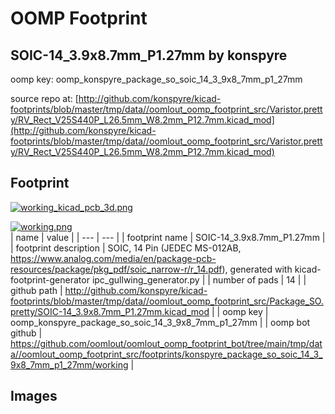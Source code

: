 # OOMP Footprint  
## SOIC-14_3.9x8.7mm_P1.27mm  by konspyre  
  
oomp key: oomp_konspyre_package_so_soic_14_3_9x8_7mm_p1_27mm  
  
source repo at: [http://github.com/konspyre/kicad-footprints/blob/master/tmp/data//oomlout_oomp_footprint_src/Varistor.pretty/RV_Rect_V25S440P_L26.5mm_W8.2mm_P12.7mm.kicad_mod](http://github.com/konspyre/kicad-footprints/blob/master/tmp/data//oomlout_oomp_footprint_src/Varistor.pretty/RV_Rect_V25S440P_L26.5mm_W8.2mm_P12.7mm.kicad_mod)  
## Footprint  
  
[![working_kicad_pcb_3d.png](working_kicad_pcb_3d_600.png)](working_kicad_pcb_3d.png)  
  
[![working.png](working_600.png)](working.png)  
| name | value | 
| --- | --- | 
| footprint name | SOIC-14_3.9x8.7mm_P1.27mm | 
| footprint description | SOIC, 14 Pin (JEDEC MS-012AB, https://www.analog.com/media/en/package-pcb-resources/package/pkg_pdf/soic_narrow-r/r_14.pdf), generated with kicad-footprint-generator ipc_gullwing_generator.py | 
| number of pads | 14 | 
| github path | http://github.com/konspyre/kicad-footprints/blob/master/tmp/data//oomlout_oomp_footprint_src/Package_SO.pretty/SOIC-14_3.9x8.7mm_P1.27mm.kicad_mod | 
| oomp key | oomp_konspyre_package_so_soic_14_3_9x8_7mm_p1_27mm | 
| oomp bot github | https://github.com/oomlout/oomlout_oomp_footprint_bot/tree/main/tmp/data//oomlout_oomp_footprint_src/footprints/konspyre_package_so_soic_14_3_9x8_7mm_p1_27mm/working | 
## Images  
